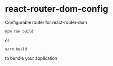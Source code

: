 # react-router-dom-config

Configurable router for react-router-dom

```
npm run build
```

or

```
yarn build
```

to bundle your application

